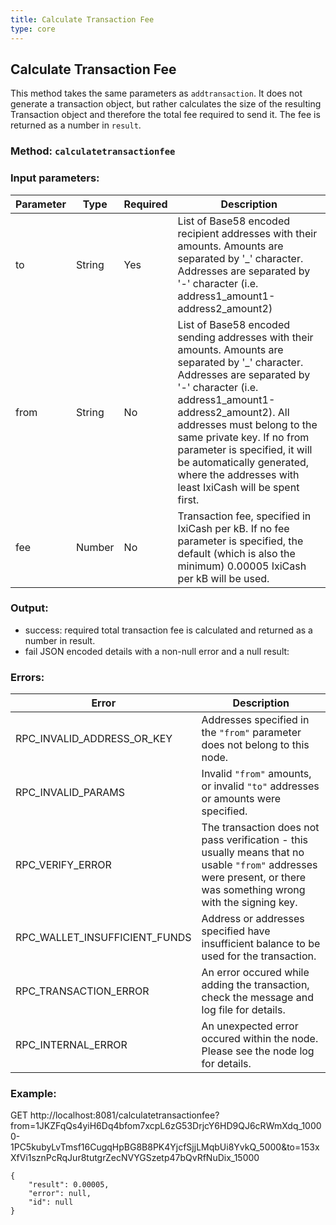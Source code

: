 ```yaml
---
title: Calculate Transaction Fee
type: core
---
```

## Calculate Transaction Fee
This method takes the same parameters as `addtransaction`. It does not generate a transaction object, but rather calculates the size of the resulting Transaction object and therefore the total fee required to send it. The fee is returned as a number in `result`.
 
### Method: `calculatetransactionfee`
### Input parameters:

| Parameter | Type | Required | Description |
| --- | --- | --- | --- |
| to | String | Yes | List of Base58 encoded recipient addresses with their amounts. Amounts are separated by '_' character. Addresses are separated by '-' character (i.e. address1_amount1-address2_amount2) |
| from | String | No | List of Base58 encoded sending addresses with their amounts. Amounts are separated by '_' character. Addresses are separated by '-' character (i.e. address1_amount1-address2_amount2). All addresses must belong to the same private key. If no from parameter is specified, it will be automatically generated, where the addresses with least IxiCash will be spent first. |
| fee | Number | No | Transaction fee, specified in IxiCash per kB. If no fee parameter is specified, the default (which is also the minimum) 0.00005 IxiCash per kB will be used. |

### Output:
- success: required total transaction fee is calculated and returned as a number in result.
- fail JSON encoded details with a non-null error and a null result:

### Errors:

| Error | Description |
| --- | --- |
| RPC_INVALID_ADDRESS_OR_KEY | Addresses specified in the `"from"` parameter does not belong to this node. | 
| RPC_INVALID_PARAMS | Invalid `"from"` amounts, or invalid `"to"` addresses or amounts were specified. |
| RPC_VERIFY_ERROR | The transaction does not pass verification - this usually means that no usable `"from"` addresses were present, or there was something wrong with the signing key. |
| RPC_WALLET_INSUFFICIENT_FUNDS | Address or addresses specified have insufficient balance to be used for the transaction. |
| RPC_TRANSACTION_ERROR | An error occured while adding the transaction, check the message and log file for details. |
| RPC_INTERNAL_ERROR | An unexpected error occured within the node. Please see the node log for details. |

### Example:
GET http://localhost:8081/calculatetransactionfee?from=1JKZFqQs4yiH6Dq4bfom7xcpL6zG53DrjcY6HD9QJ6cRWmXdq_10000-1PC5kubyLvTmsf16CugqHpBG8B8PK4YjcfSjjLMqbUi8YvkQ_5000&to=153xXfVi1sznPcRqJur8tutgrZecNVYGSzetp47bQvRfNuDix_15000

```
{
	"result": 0.00005,
	"error": null,
	"id": null
}
```
